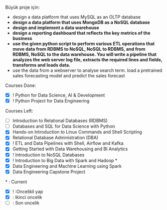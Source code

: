 Büyük proje için:
- design a data platform that uses MySQL as an OLTP database
- **design a data platform that uses MongoDB as a NoSQL database**
- **design and implement a data warehouse**
- **design a reporting dashboard that reflects the key metrics of the business**
- **use the given python script to perform various ETL operations that move data from RDBMS to NoSQL, NoSQL to RDBMS, and from RDBMS, NoSQL to the data warehouse. You will write a pipeline that analyzes the web server log file, extracts the required lines and fields, transforms and loads data.**
- use the data from a webserver to analyse search term. load a pretrained sales forecasting model and predict the sales forecast


Courses Done:

- [X] ! Python for Data Science, AI & Development
- [X] ! Python Project for Data Engineering

Courses Left:

- [ ] Introduction to Relational Databases (RDBMS)
- [ ] Databases and SQL for Data Science with Python
- [X] Hands-on Introduction to Linux Commands and Shell Scripting
- [X] Relational Database Administration (DBA)
- [X] ! ETL and Data Pipelines with Shell, Airflow and Kafka
- [X] Getting Started with Data Warehousing and BI Analytics
- [X] ! Introduction to NoSQL Databases
- [X] ! Introduction to Big Data with Spark and Hadoop \*
- [X] Data Engineering and Machine Learning using Spark
- [X] Data Engineering Capstone Project

\* : Current
- [X] ! :Oncelikli yap
- [X] : Ikinci oncelik
- [ ] : Son oncelik